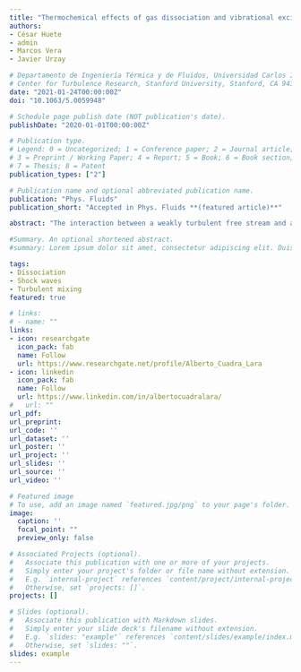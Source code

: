 ```yaml
---
title: "Thermochemical effects of gas dissociation and vibrational excitation on hypersonic shock waves interacting with weak turbulence"
authors:
- César Huete
- admin
- Marcos Vera
- Javier Urzay

# Departamento de Ingeniería Térmica y de Fluidos, Universidad Carlos III de Madrid, 28911 Leganés, Spain
# Center for Turbulence Research, Stanford University, Stanford, CA 94305,USA
date: "2021-01-24T00:00:00Z"
doi: "10.1063/5.0059948"

# Schedule page publish date (NOT publication's date).
publishDate: "2020-01-01T00:00:00Z"

# Publication type.
# Legend: 0 = Uncategorized; 1 = Conference paper; 2 = Journal article;
# 3 = Preprint / Working Paper; 4 = Report; 5 = Book; 6 = Book section;
# 7 = Thesis; 8 = Patent
publication_types: ["2"]

# Publication name and optional abbreviated publication name.
publication: "Phys. Fluids"
publication_short: "Accepted in Phys. Fluids **(featured article)**"

abstract: "The interaction between a weakly turbulent free stream and a hypersonic shock wave is investigated theoretically by using linear interaction analysis (LIA). The formulation is developed in the limit in which the thickness of the thermochemical nonequilibrium region downstream of the shock, where relaxation toward vibrational and chemical equilibrium occurs, is assumed to be much smaller than the characteristic size of the shock wrinkles caused by turbulence. Modified Rankine-Hugoniot jump conditions that account for dissociation and vibrational excitation are derived and employed in a Fourier analysis of a shock interacting with three-dimensional isotropic vortical disturbances. This provides the modal structure of the post-shock gas arising from the interaction, along with integral formulas for the amplification of enstrophy, concentration variance, turbulent kinetic energy (TKE) and turbulence intensity across the shock. Besides confirming known endothermic effects of dissociation and vibrational excitation in decreasing the mean post-shock temperature and velocity, these LIA results indicate that the enstrophy, anisotropy, intensity, and TKE of the fluctuations are much more amplified through the shock than in the thermochemically frozen case. Additionally, the turbulent Reynolds number is amplified across the shock at hypersonic Mach numbers in the presence of dissociation and vibrational excitation, as opposed to the attenuation observed in the themochemically frozen case. These results suggest that turbulence may persist and get augmented across hypersonic shock waves despite the high post-shock temperatures."

#Summary. An optional shortened abstract.
#summary: Lorem ipsum dolor sit amet, consectetur adipiscing elit. Duis posuere tellus ac convallis placerat. Proin tincidunt magna sed ex sollicitudin condimentum.

tags:
- Dissociation
- Shock waves
- Turbulent mixing
featured: true

# links:
# - name: ""
links:
- icon: researchgate
  icon_pack: fab
  name: Follow
  url: https://www.researchgate.net/profile/Alberto_Cuadra_Lara
- icon: linkedin
  icon_pack: fab
  name: Follow
  url: https://www.linkedin.com/in/albertocuadralara/
#   url: ""
url_pdf:
url_preprint:
url_code: ''
url_dataset: ''
url_poster: ''
url_project: ''
url_slides: ''
url_source: ''
url_video: ''

# Featured image
# To use, add an image named `featured.jpg/png` to your page's folder. 
image:
  caption: ''
  focal_point: ""
  preview_only: false

# Associated Projects (optional).
#   Associate this publication with one or more of your projects.
#   Simply enter your project's folder or file name without extension.
#   E.g. `internal-project` references `content/project/internal-project/index.md`.
#   Otherwise, set `projects: []`.
projects: []

# Slides (optional).
#   Associate this publication with Markdown slides.
#   Simply enter your slide deck's filename without extension.
#   E.g. `slides: "example"` references `content/slides/example/index.md`.
#   Otherwise, set `slides: ""`.
slides: example
---
```


